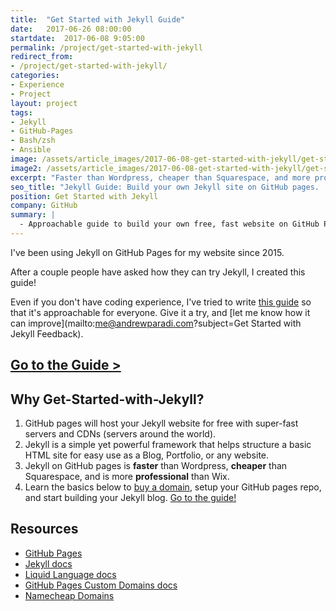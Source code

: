 ```yaml
---
title:  "Get Started with Jekyll Guide"
date:   2017-06-26 08:00:00
startdate:  2017-06-08 9:05:00
permalink: /project/get-started-with-jekyll
redirect_from:
- /project/get-started-with-jekyll/
categories:
- Experience
- Project
layout: project
tags:
- Jekyll
- GitHub-Pages
- Bash/zsh
- Ansible
image: /assets/article_images/2017-06-08-get-started-with-jekyll/get-started-2000c.png
image2: /assets/article_images/2017-06-08-get-started-with-jekyll/get-started-1000c.png
excerpt: "Faster than Wordpress, cheaper than Squarespace, and more professional than Wix."
seo_title: "Jekyll Guide: Build your own Jekyll site on GitHub pages. | Andrew Paradi"
position: Get Started with Jekyll
company: GitHub
summary: |
  - Approachable guide to build your own free, fast website on GitHub Pages
---
```


I've been using Jekyll on GitHub Pages for my website since 2015.

After a couple people have asked how they can try Jekyll, I created this guide!

Even if you don't have coding experience, I've tried to write [this guide](https://www.andrewparadi.com/get-started-with-jekyll/) so that it's approachable for everyone. Give it a try, and [let me know how it can improve](mailto:me@andrewparadi.com?subject=Get Started with Jekyll Feedback).

[Go to the Guide >](https://www.andrewparadi.com/get-started-with-jekyll/)
---

Why Get-Started-with-Jekyll?
---
1. GitHub pages will host your Jekyll website for free with super-fast servers and CDNs (servers around the world).
2. Jekyll is a simple yet powerful framework that helps structure a basic HTML site for easy use as a Blog, Portfolio, or any website.
3. Jekyll on GitHub pages is **faster** than Wordpress, **cheaper** than Squarespace, and is more **professional** than Wix.
4. Learn the basics below to [buy a domain](https://affiliate.namecheap.com/?affId=118144), setup your GitHub pages repo, and start building your Jekyll blog. [Go to the guide!](https://www.andrewparadi.com/get-started-with-jekyll/)

Resources
---
- [GitHub Pages](https://pages.github.com/)
- [Jekyll docs](https://jekyllrb.com/docs/home/)
- [Liquid Language docs](https://shopify.github.io/liquid/)
- [GitHub Pages Custom Domains docs](https://help.github.com/articles/using-a-custom-domain-with-github-pages/)
- [Namecheap Domains](https://affiliate.namecheap.com/?affId=118144)
